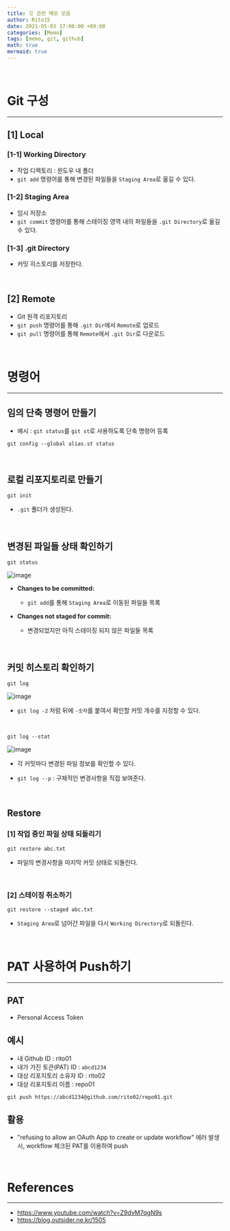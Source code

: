 ```yaml
---
title: 깃 관련 메모 모음
author: Rito15
date: 2021-05-03 17:00:00 +09:00
categories: [Memo]
tags: [memo, git, github]
math: true
mermaid: true
---
```


<br>

# Git 구성
---

## [1] Local

### [1-1] Working Directory
 - 작업 디렉토리 : 윈도우 내 폴더
 - `git add` 명령어를 통해 변경된 파일들을 `Staging Area`로 옮길 수 있다.

### [1-2] Staging Area
 - 임시 저장소
 - `git commit` 명령어를 통해 스테이징 영역 내의 파일들을 `.git Directory`로 옮길 수 있다.

### [1-3] .git Directory
 - 커밋 히스토리를 저장한다.

<br>

## [2] Remote
 - Git 원격 리포지토리
 - `git push` 명령어를 통해 `.git Dir`에서 `Remote`로 업로드
 - `git pull` 명령어를 통해 `Remote`에서 `.git Dir`로 다운로드

<br>

# 명령어
---

## **임의 단축 명령어 만들기**

- 예시 : `git status`를 `git st`로 사용하도록 단축 명령어 등록

```
git config --global alias.st status
```

<br>



## **로컬 리포지토리로 만들기**

```
git init
```

- `.git` 폴더가 생성된다.

<br>



## **변경된 파일들 상태 확인하기**

```
git status
```

![image](https://user-images.githubusercontent.com/42164422/116910243-4cd8cc80-ac80-11eb-91bf-80f15dd05538.png)

- **Changes to be committed:**
  - `git add`를 통해 `Staging Area`로 이동된 파일들 목록

- **Changes not staged for commit:**
  - 변경되었지만 아직 스테이징 되지 않은 파일들 목록

<br>



## **커밋 히스토리 확인하기**

```
git log
```

![image](https://user-images.githubusercontent.com/42164422/116913266-359bde00-ac84-11eb-8836-30e91070beba.png)

- `git log -2` 처럼 뒤에 `-숫자`를 붙여서 확인할 커밋 개수를 지정할 수 있다.

<br>

```
git log --stat
```

![image](https://user-images.githubusercontent.com/42164422/116913673-bb1f8e00-ac84-11eb-8cbe-8d48908ad6bb.png)

- 각 커밋마다 변경된 파일 정보를 확인할 수 있다.

- `git log --p` : 구체적인 변경사항을 직접 보여준다.

<br>



## **Restore**

### [1] 작업 중인 파일 상태 되돌리기

```
git restore abc.txt
```

- 파일의 변경사항을 마지막 커밋 상태로 되돌린다.

<br>

### [2] 스테이징 취소하기

```
git restore --staged abc.txt
```

- `Staging Area`로 넘어간 파일을 다시 `Working Directory`로 되돌린다.



<br>

# PAT 사용하여 Push하기
---

## **PAT** 
 - Personal Access Token

## **예시**
 - 내 Github ID : rito01
 - 내가 가진 토큰(PAT) ID : `abcd1234`
 - 대상 리포지토리 소유자 ID : rito02
 - 대상 리포지토리 이름 : repo01

```
git push https://abcd1234@github.com/rito02/repo01.git
```

## **활용**
 - "refusing to allow an OAuth App to create or update workflow" 에러 발생 시, workflow 체크된 PAT를 이용하여 push


<br>

# References
---
- <https://www.youtube.com/watch?v=Z9dvM7qgN9s>
- <https://blog.outsider.ne.kr/1505>